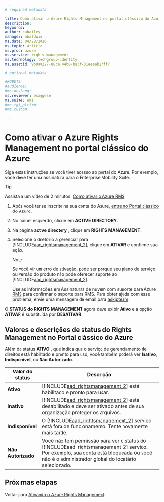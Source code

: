 ```yaml
---
# required metadata

title: Como ativar o Azure Rights Management no portal clássico do Azure | Azure RMS
description:
keywords:
author: cabailey
manager: mbaldwin
ms.date: 04/28/2016
ms.topic: article
ms.prod: azure
ms.service: rights-management
ms.technology: techgroup-identity
ms.assetid: 9b0a0227-88ce-44b8-ba3f-31eeaab27ff7

# optional metadata

#ROBOTS:
#audience:
#ms.devlang:
ms.reviewer: esaggese
ms.suite: ems
#ms.tgt_pltfrm:
#ms.custom:

---
```


# Como ativar o Azure Rights Management no portal clássico do Azure

Siga estas instruções se você tiver acesso ao portal do Azure. Por exemplo, você deve ter uma assinatura para o Enterprise Mobility Suite.

> [!TIP]
> Assista a um vídeo de 2 minutos: [Como ativar o Azure RMS](https://channel9.msdn.com/series/pit-stop-enterprise-mobility-suite/activate-azure-rms)

1.  Após você ter se inscrito na sua conta do Azure, [entre no Portal clássico do Azure](http://go.microsoft.com/fwlink/p/?LinkID=275081).

2.  No painel esquerdo, clique em **ACTIVE DIRECTORY**.

3.  Na página **active directory** , clique em **RIGHTS MANAGEMENT**.

4.  Selecione o diretório a gerenciar para [!INCLUDE[aad_rightsmanagement_2](../includes/aad_rightsmanagement_2_md.md)], clique em **ATIVAR** e confirme sua ação.

    > [!NOTE]
    > Se você vir um erro de ativação, pode ser porque seu plano de serviço ou versão do produto não pode oferecer suporte ao [!INCLUDE[aad_rightsmanagement_2](../includes/aad_rightsmanagement_2_md.md)].
    >
    > Use as informações em [Assinaturas de nuvem com suporte para Azure RMS](../get-started/requirements-subscriptions.md) para confirmar o suporte para RMS. Para obter ajuda com esse problema, envie uma mensagem de email para [askipteam](mailto:askipteam?subject=I%20cannot%20activate%20RMS).

O **STATUS do RIGHTS MANAGEMENT** agora deve exibir **Ativo** e a opção **ATIVAR** é substituída por **DESATIVAR**.

## Valores e descrições de status do Rights Management no Portal clássico do Azure
Além do status **ATIVO** , que indica que o serviço de gerenciamento de direitos está habilitado e pronto para uso, você também poderá ver **Inativo**, **Indisponível**, ou **Não Autorizado**.

|Valor do status|Descrição|
|----------------|---------------|
|**Ativo**|[!INCLUDE[aad_rightsmanagement_2](../includes/aad_rightsmanagement_2_md.md)] está habilitado e pronto para usar.|
|**Inativo**|[!INCLUDE[aad_rightsmanagement_2](../includes/aad_rightsmanagement_2_md.md)] está desabilitado e deve ser ativado antes de sua organização proteger os arquivos.|
|**Indisponível**|O [!INCLUDE[aad_rightsmanagement_2](../includes/aad_rightsmanagement_2_md.md)] serviço está fora de funcionamento. Tente novamente mais tarde.|
|**Não Autorizado**|Você não tem permissão para ver o status do [!INCLUDE[aad_rightsmanagement_2](../includes/aad_rightsmanagement_2_md.md)] serviço. Por exemplo, sua conta está bloqueada ou você não é o administrador global do locatário selecionado.|

## Próximas etapas
Voltar para [Ativando o Azure Rights Management](activate-service.md).

<!--HONumber=Apr16_HO3-->


